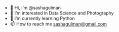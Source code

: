 - 👋 Hi, I’m @sashagulman
- 👀 I’m interested in Data Science and Photography
- 🌱 I’m currently learning Python
- 📫 How to reach me sashagulman@gmail.com

<!---
sashagulman/sashagulman is a ✨ special ✨ repository because its `README.md` (this file) appears on your GitHub profile.
You can click the Preview link to take a look at your changes.
--->
